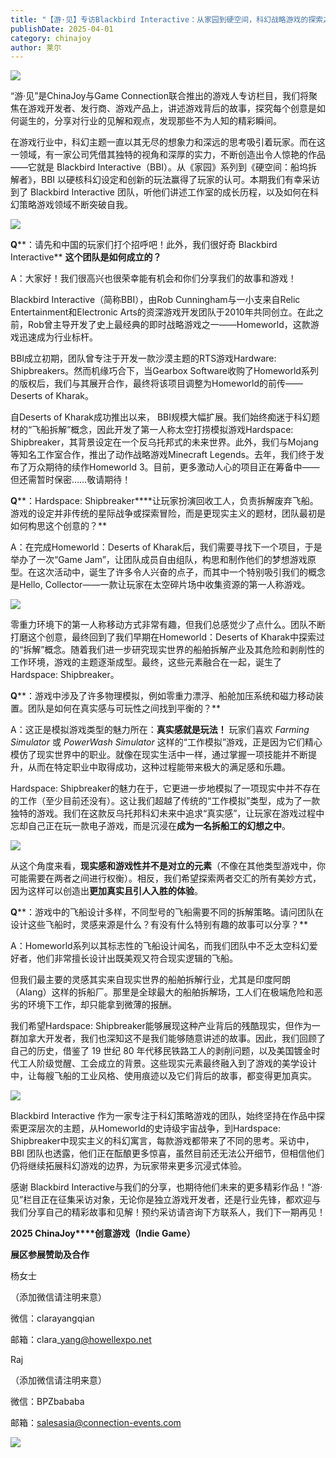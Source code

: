 ```yaml
---
title: "【游·见】专访Blackbird Interactive：从家园到硬空间，科幻战略游戏的探索之旅"
publishDate: 2025-04-01
category: chinajoy
author: 莱尔
---
```


![](https://ec-net-1251389766.cos.ap-shanghai.myqcloud.com/wp-content/uploads/2025/04/20250401232532273.jpeg)

“游·见”是ChinaJoy与Game Connection联合推出的游戏人专访栏目，我们将聚焦在游戏开发者、发行商、游戏产品上，讲述游戏背后的故事，探究每个创意是如何诞生的，分享对行业的见解和观点，发现那些不为人知的精彩瞬间。

在游戏行业中，科幻主题一直以其无尽的想象力和深远的思考吸引着玩家。而在这一领域，有一家公司凭借其独特的视角和深厚的实力，不断创造出令人惊艳的作品——它就是 Blackbird Interactive（BBI）。从《家园》系列到《硬空间：船坞拆解者》，BBI 以硬核科幻设定和创新的玩法赢得了玩家的认可。本期我们有幸采访到了 Blackbird Interactive 团队，听他们讲述工作室的成长历程，以及如何在科幻策略游戏领域不断突破自我。

![](https://ec-net-1251389766.cos.ap-shanghai.myqcloud.com/wp-content/uploads/2025/04/20250401232537780.jpg)

**Q****：请先和中国的玩家们打个招呼吧！此外，我们很好奇 Blackbird Interactive** **这个团队是如何成立的？**

A：大家好！我们很高兴也很荣幸能有机会和你们分享我们的故事和游戏！

Blackbird Interactive（简称BBI），由Rob Cunningham与一小支来自Relic Entertainment和Electronic Arts的资深游戏开发团队于2010年共同创立。在此之前，Rob曾主导开发了史上最经典的即时战略游戏之一——Homeworld，这款游戏迅速成为行业标杆。

BBI成立初期，团队曾专注于开发一款沙漠主题的RTS游戏Hardware: Shipbreakers。然而机缘巧合下，当Gearbox Software收购了Homeworld系列的版权后，我们与其展开合作，最终将该项目调整为Homeworld的前传——Deserts of Kharak。

自Deserts of Kharak成功推出以来， BBI规模大幅扩展。我们始终痴迷于科幻题材的“飞船拆解”概念，因此开发了第一人称太空打捞模拟游戏Hardspace: Shipbreaker，其背景设定在一个反乌托邦式的未来世界。此外，我们与Mojang等知名工作室合作，推出了动作战略游戏Minecraft Legends。去年，我们终于发布了万众期待的续作Homeworld 3。目前，更多激动人心的项目正在筹备中——但还需暂时保密……敬请期待！

**Q****：Hardspace: Shipbreaker****让玩家扮演回收工人，负责拆解废弃飞船。游戏的设定并非传统的星际战争或探索冒险，而是更现实主义的题材，团队最初是如何构思这个创意的？**

A：在完成Homeworld：Deserts of Kharak后，我们需要寻找下一个项目，于是举办了一次“Game Jam”，让团队成员自由组队，构思和制作他们的梦想游戏原型。在这次活动中，诞生了许多令人兴奋的点子，而其中一个特别吸引我们的概念是Hello, Collector——一款让玩家在太空碎片场中收集资源的第一人称游戏。

![](https://ec-net-1251389766.cos.ap-shanghai.myqcloud.com/wp-content/uploads/2025/04/20250401232539102.jpeg)

零重力环境下的第一人称移动方式非常有趣，但我们总感觉少了点什么。团队不断打磨这个创意，最终回到了我们早期在Homeworld：Deserts of Kharak中探索过的“拆解”概念。随着我们进一步研究现实世界的船舶拆解产业及其危险和剥削性的工作环境，游戏的主题逐渐成型。最终，这些元素融合在一起，诞生了Hardspace: Shipbreaker。

**Q****：游戏中涉及了许多物理模拟，例如零重力漂浮、船舱加压系统和磁力移动装置。团队是如何在真实感与可玩性之间找到平衡的？**

A：这正是模拟游戏类型的魅力所在：**真实感就是玩法！** 玩家们喜欢 _Farming Simulator_ 或 _PowerWash Simulator_ 这样的“工作模拟”游戏，正是因为它们精心模仿了现实世界中的职业。就像在现实生活中一样，通过掌握一项技能并不断提升，从而在特定职业中取得成功，这种过程能带来极大的满足感和乐趣。

Hardspace: Shipbreaker的魅力在于，它更进一步地模拟了一项现实中并不存在的工作（至少目前还没有）。这让我们超越了传统的“工作模拟”类型，成为了一款独特的游戏。我们在这款反乌托邦科幻未来中追求“真实感”，让玩家在游戏过程中忘却自己正在玩一款电子游戏，而是沉浸在**成为一名拆船工的幻想之中**。

![](https://ec-net-1251389766.cos.ap-shanghai.myqcloud.com/wp-content/uploads/2025/04/20250401232536532.jpeg)

从这个角度来看，**现实感和游戏性并不是对立的元素**（不像在其他类型游戏中，你可能需要在两者之间进行权衡）。相反，我们希望探索两者交汇的所有美妙方式，因为这样可以创造出**更加真实且引人入胜的体验**。

**Q****：游戏中的飞船设计多样，不同型号的飞船需要不同的拆解策略。请问团队在设计这些飞船时，灵感来源是什么？有没有什么特别有趣的故事可以分享？**

A：Homeworld系列以其标志性的飞船设计闻名，而我们团队中不乏太空科幻爱好者，他们非常擅长设计出既美观又符合现实逻辑的飞船。

但我们最主要的灵感其实来自现实世界的船舶拆解行业，尤其是印度阿朗（Alang）这样的拆船厂。那里是全球最大的船舶拆解场，工人们在极端危险和恶劣的环境下工作，却只能拿到微薄的报酬。

我们希望Hardspace: Shipbreaker能够展现这种产业背后的残酷现实，但作为一群加拿大开发者，我们也深知这不是我们能够随意讲述的故事。因此，我们回顾了自己的历史，借鉴了 19 世纪 80 年代移民铁路工人的剥削问题，以及美国镀金时代工人阶级觉醒、工会成立的背景。这些现实元素最终融入到了游戏的美学设计中，让每艘飞船的工业风格、使用痕迹以及它们背后的故事，都变得更加真实。

![](https://ec-net-1251389766.cos.ap-shanghai.myqcloud.com/wp-content/uploads/2025/04/20250401232535331.jpeg)

Blackbird Interactive 作为一家专注于科幻策略游戏的团队，始终坚持在作品中探索更深层次的主题，从Homeworld的史诗级宇宙战争，到Hardspace: Shipbreaker中现实主义的科幻寓言，每款游戏都带来了不同的思考。采访中，BBI 团队也透露，他们正在酝酿更多惊喜，虽然目前还无法公开细节，但相信他们仍将继续拓展科幻游戏的边界，为玩家带来更多沉浸式体验。

感谢 Blackbird Interactive与我们的分享，也期待他们未来的更多精彩作品！“游·见”栏目正在征集采访对象，无论你是独立游戏开发者，还是行业先锋，都欢迎与我们分享自己的精彩故事和见解！预约采访请咨询下方联系人，我们下一期再见！

**2025 ChinaJoy****创意游戏（Indie Game）**

**展区参展赞助及合作**

杨女士

（添加微信请注明来意）

微信：clarayangqian

邮箱：clara\_yang@howellexpo.net

Raj

（添加微信请注明来意）

微信：BPZbababa

邮箱：salesasia@connection-events.com

![](https://ec-net-1251389766.cos.ap-shanghai.myqcloud.com/wp-content/uploads/2025/04/20250401232533666.jpg)
